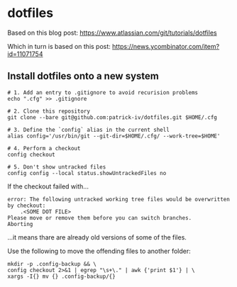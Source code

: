 # dotfiles

Based on this blog post: https://www.atlassian.com/git/tutorials/dotfiles

Which in turn is based on this post: https://news.ycombinator.com/item?id=11071754

## Install dotfiles onto a new system
```shell
# 1. Add an entry to .gitignore to avoid recurision problems
echo ".cfg" >> .gitignore

# 2. Clone this repository
git clone --bare git@github.com:patrick-iv/dotfiles.git $HOME/.cfg

# 3. Define the `config` alias in the current shell
alias config='/usr/bin/git --git-dir=$HOME/.cfg/ --work-tree=$HOME'

# 4. Perform a checkout
config checkout

# 5. Don't show untracked files
config config --local status.showUntrackedFiles no
```

If the checkout failed with...
```shell
error: The following untracked working tree files would be overwritten by checkout:
    .<SOME DOT FILE>
Please move or remove them before you can switch branches.
Aborting
```

...it means thare are already old versions of some of the files.

Use the following to move the offending files to another folder:
```shell
mkdir -p .config-backup && \
config checkout 2>&1 | egrep "\s+\." | awk {'print $1'} | \
xargs -I{} mv {} .config-backup/{}
```
